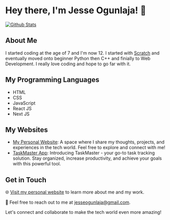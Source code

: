 # Hey there, I'm Jesse Ogunlaja! 👋

[![Github Stats](https://github-readme-stats.vercel.app/api?username=JesseOgunlaja&show_icons=true&count_private=true&hide=contribs)](https://github.com/JesseOgunlaja)

## About Me
I started coding at the age of 7 and I'm now 12. I started with [Scratch](https://scratch.mit.edu) and eventually moved onto beginner Python then C++ and finially to Web Development.
I really love coding and hope to go far with it.

## My Programming Languages
- HTML
- CSS
- JavaScript
- React JS
- Next JS

## My Websites
- [My Personal Website](https://jesseogunlaja.com): A space where I share my thoughts, projects, and experiences in the tech world. Feel free to explore and connect with me!
- [TaskMaster App](https://taskmasterapp.com): Introducing TaskMaster - your go-to task tracking solution. Stay organized, increase productivity, and achieve your goals with this powerful tool.

## Get in Touch
🌐 [Visit my personal website](https://jesseogunlaja.com) to learn more about me and my work.

📧 Feel free to reach out to me at [jesseogunlaja@gmail.com](mailto:jesseogunlaja@gmail.com).

Let's connect and collaborate to make the tech world even more amazing!
